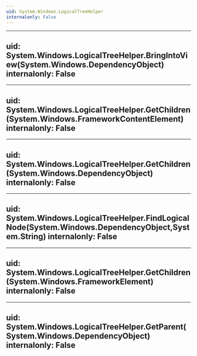 ```yaml
---
uid: System.Windows.LogicalTreeHelper
internalonly: False
---
```


---
uid: System.Windows.LogicalTreeHelper.BringIntoView(System.Windows.DependencyObject)
internalonly: False
---

---
uid: System.Windows.LogicalTreeHelper.GetChildren(System.Windows.FrameworkContentElement)
internalonly: False
---

---
uid: System.Windows.LogicalTreeHelper.GetChildren(System.Windows.DependencyObject)
internalonly: False
---

---
uid: System.Windows.LogicalTreeHelper.FindLogicalNode(System.Windows.DependencyObject,System.String)
internalonly: False
---

---
uid: System.Windows.LogicalTreeHelper.GetChildren(System.Windows.FrameworkElement)
internalonly: False
---

---
uid: System.Windows.LogicalTreeHelper.GetParent(System.Windows.DependencyObject)
internalonly: False
---
